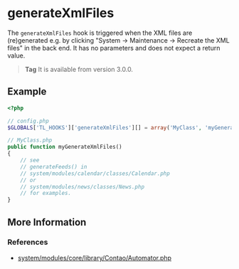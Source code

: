 # generateXmlFiles

The `generateXmlFiles` hook is triggered when the XML files are (re)generated
e.g. by clicking "System -> Maintenance -> Recreate the XML files" in the back end.
It has no parameters and does not expect a return value.

> **Tag** It is available from version 3.0.0.


## Example

```php
<?php

// config.php
$GLOBALS['TL_HOOKS']['generateXmlFiles'][] = array('MyClass', 'myGenerateXmlFiles');

// MyClass.php
public function myGenerateXmlFiles()
{
    // see
    // generateFeeds() in
    // system/modules/calendar/classes/Calendar.php
    // or
    // system/modules/news/classes/News.php
    // for examples.
}
```


## More Information


### References

- [system/modules/core/library/Contao/Automator.php](https://github.com/contao/core/blob/support/3.2/system/modules//core/library/Contao/Automator.php#L249)
